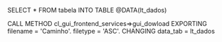 SELECT *
  FROM tabela
  INTO TABLE @DATA(lt_dados)

  CALL METHOD cl_gui_frontend_services=>gui_dowload
    EXPORTING
      filename  = 'Caminho'.
      filetype   = 'ASC'.
    CHANGING
      data_tab   = lt_dados
